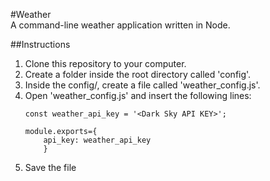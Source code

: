 #Weather  
A command-line weather application written in Node.  

##Instructions  
1. Clone this repository to your computer.  
2. Create a folder inside the root directory called 'config'.  
3. Inside the config/, create a file called 'weather_config.js'.  
4. Open 'weather_config.js' and insert the following lines:  
	```
	const weather_api_key = '<Dark Sky API KEY>';

	module.exports={
		api_key: weather_api_key 
		}
	```
5. Save the file

